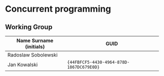 # Concurrent programming

## Working Group

| Name Surname (initials) | GUID                                     |
| ----------------------- | ---------------------------------------- |
| Radoslaw Sobolewski     |  |
| Jan Kowalski            | `{44FBFCF5-4430-4964-878D-1867DC679E0D}` |

